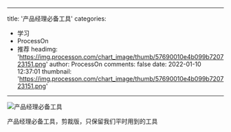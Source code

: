 
---
title: '产品经理必备工具'
categories: 
 - 学习
 - ProcessOn
 - 推荐
headimg: 'https://img.processon.com/chart_image/thumb/57690010e4b099b720723151.png'
author: ProcessOn
comments: false
date: 2022-01-10 12:37:01
thumbnail: 'https://img.processon.com/chart_image/thumb/57690010e4b099b720723151.png'
---

<div>   
<img class="thumb" alt="产品经理必备工具" src="https://img.processon.com/chart_image/thumb/57690010e4b099b720723151.png" referrerpolicy="no-referrer">
<p>产品经理必备工具，剪裁版，只保留我们平时用到的工具</p>  
</div>
            